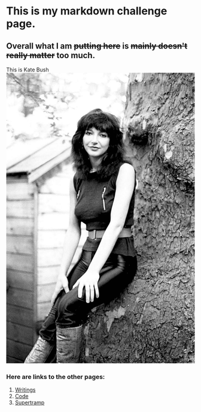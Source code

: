 # This is my markdown challenge page.
## Overall what I am ~~putting here~~ is ~~mainly doesn't really matter~~ too much.
This is Kate Bush
![Kate Bush](/katebush.jpg)
### Here are links to the other pages:
1. [Writings](/Writings.md)
2. [Code](/coded.md)
3. [Supertramp](/supertramp.md)
